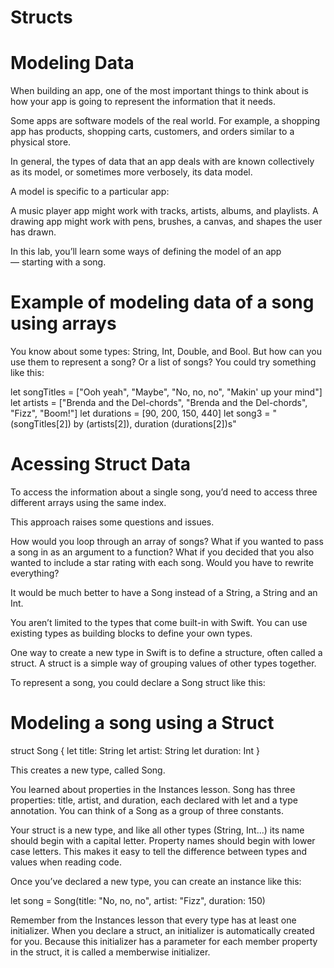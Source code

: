 # Structs
 
# Modeling Data

 When building an app, one of the most important things to think about is how your app is going to represent the information that it needs.

 Some apps are software models of the real world. For example, a shopping app has products, shopping carts, customers, and orders similar to a physical store.

 In general, the types of data that an app deals with are known collectively as its model, or sometimes more verbosely, its data model.

 A model is specific to a particular app:

 A music player app might work with tracks, artists, albums, and playlists.
 A drawing app might work with pens, brushes, a canvas, and shapes the user has drawn.

 In this lab, you’ll learn some ways of defining the model of an app — starting with a song.
 
# Example of modeling data of a song using arrays

You know about some types: String, Int, Double, and Bool. But how can you use them to represent a song? Or a list of songs?
You could try something like this:

let songTitles = ["Ooh yeah", "Maybe", "No, no, no", "Makin' up your mind"]
let artists = ["Brenda and the Del-chords", "Brenda and the Del-chords", "Fizz", "Boom!"]
let durations = [90, 200, 150, 440]
let song3 = "\(songTitles[2]) by \(artists[2]), duration \(durations[2])s"


# Acessing Struct Data

 To access the information about a single song, you’d need to access three different arrays using the same index.

 This approach raises some questions and issues.

 How would you loop through an array of songs? What if you wanted to pass a song in as an argument to a function? What if you decided that you also wanted to include a star rating with each song. Would you have to rewrite everything?

 It would be much better to have a Song instead of a String, a String and an Int.

 You aren’t limited to the types that come built-in with Swift. You can use existing types as building blocks to define your own types.

 One way to create a new type in Swift is to define a structure, often called a struct.  A struct is a simple way of grouping values of other types together.

 To represent a song, you could declare a Song struct like this:
 
 # Modeling a song using a Struct

struct Song {
    let title: String
    let artist: String
    let duration: Int
}


 This creates a new type, called Song.
 
 You learned about properties in the Instances lesson. Song has three properties: title, artist, and duration, each declared with let and a type annotation. You can think of a Song as a group of three constants.
 
 Your struct is a new type, and like all other types (String, Int...) its name should begin with a capital letter. Property names should begin with lower case letters. This makes it easy to tell the difference between types and  values when reading code.

 Once you’ve declared a new type, you can create an instance like this:
 
let song = Song(title: "No, no, no", artist: "Fizz", duration: 150)


 Remember from the Instances lesson that every type has at least one initializer. When you declare a struct, an initializer is automatically created for you. Because this initializer has a parameter for each member property in the struct, it is called a memberwise initializer.


